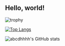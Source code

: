## Hello, world! 

![trophy](https://github-profile-trophy.vercel.app/?username=abcdhhhh&theme=gruvbox&row=1&column=7&no-frame=true&no-bg=true)

[![Top Langs](https://github-readme-stats.vercel.app/api/top-langs/?username=abcdhhhh&layout=compact)](https://github.com/abcdhhhh/github-readme-stats)

![abcdhhhh's GitHub stats](https://github-readme-stats.vercel.app/api?username=abcdhhhh&show_icons=true&theme=tokyonight)
